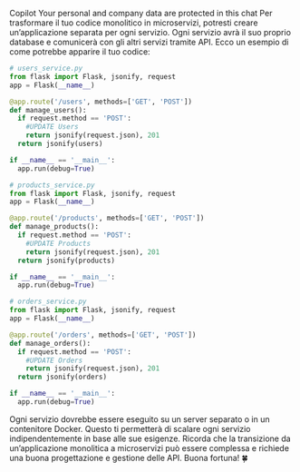 Copilot
Your personal and company data are protected in this chat
Per trasformare il tuo codice monolitico in microservizi, potresti creare un’applicazione separata per ogni servizio. Ogni servizio avrà il suo proprio database e comunicerà con gli altri servizi tramite API. Ecco un esempio di come potrebbe apparire il tuo codice:

```python
# users_service.py
from flask import Flask, jsonify, request
app = Flask(__name__)

@app.route('/users', methods=['GET', 'POST'])
def manage_users():
  if request.method == 'POST':
    #UPDATE Users
    return jsonify(request.json), 201
  return jsonify(users)

if __name__ == '__main__':
  app.run(debug=True)
```

```python
# products_service.py
from flask import Flask, jsonify, request
app = Flask(__name__)

@app.route('/products', methods=['GET', 'POST'])
def manage_products():
  if request.method == 'POST':
    #UPDATE Products
    return jsonify(request.json), 201
  return jsonify(products)

if __name__ == '__main__':
  app.run(debug=True)
```

```python
# orders_service.py
from flask import Flask, jsonify, request
app = Flask(__name__)

@app.route('/orders', methods=['GET', 'POST'])
def manage_orders():
  if request.method == 'POST':
    #UPDATE Orders
    return jsonify(request.json), 201
  return jsonify(orders)

if __name__ == '__main__':
  app.run(debug=True)
```

Ogni servizio dovrebbe essere eseguito su un server separato o in un contenitore Docker. Questo ti permetterà di scalare ogni servizio indipendentemente in base alle sue esigenze. Ricorda che la transizione da un’applicazione monolitica a microservizi può essere complessa e richiede una buona progettazione e gestione delle API. Buona fortuna! 🍀